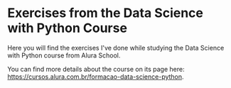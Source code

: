 # Exercises from the Data Science with Python Course

Here you will find the exercises I've done while studying the Data Science with Python course from Alura School.

You can find more details about the course on its page here: https://cursos.alura.com.br/formacao-data-science-python.